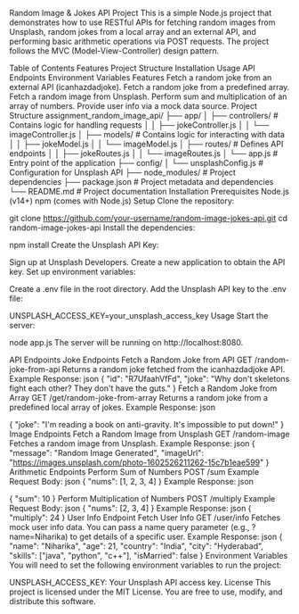 Random Image & Jokes API Project
This is a simple Node.js project that demonstrates how to use RESTful APIs for fetching random images from Unsplash, random jokes from a local array and an external API, and performing basic arithmetic operations via POST requests. The project follows the MVC (Model-View-Controller) design pattern.

Table of Contents
Features
Project Structure
Installation
Usage
API Endpoints
Environment Variables
Features
Fetch a random joke from an external API (icanhazdadjoke).
Fetch a random joke from a predefined array.
Fetch a random image from Unsplash.
Perform sum and multiplication of an array of numbers.
Provide user info via a mock data source.
Project Structure
assignment_random_image_api/
├── app/
│   ├── controllers/       # Contains logic for handling requests
│   │   ├── jokeController.js
│   │   └── imageController.js
│   ├── models/            # Contains logic for interacting with data
│   │   ├── jokeModel.js
│   │   └── imageModel.js
│   ├── routes/            # Defines API endpoints
│   │   ├── jokeRoutes.js
│   │   └── imageRoutes.js
│   └── app.js             # Entry point of the application
├── config/
│   └── unsplashConfig.js   # Configuration for Unsplash API
├── node_modules/           # Project dependencies
├── package.json            # Project metadata and dependencies
└── README.md               # Project documentation
Installation
Prerequisites
Node.js (v14+)
npm (comes with Node.js)
Setup
Clone the repository:

git clone https://github.com/your-username/random-image-jokes-api.git
cd random-image-jokes-api
Install the dependencies:

npm install
Create the Unsplash API Key:

Sign up at Unsplash Developers.
Create a new application to obtain the API key.
Set up environment variables:

Create a .env file in the root directory.
Add the Unsplash API key to the .env file:

UNSPLASH_ACCESS_KEY=your_unsplash_access_key
Usage
Start the server:


node app.js
The server will be running on http://localhost:8080.

API Endpoints
Joke Endpoints
Fetch a Random Joke from API
GET /random-joke-from-api
Returns a random joke fetched from the icanhazdadjoke API.
Example Response:
json
{
  "id": "R7UfaahVfFd",
  "joke": "Why don't skeletons fight each other? They don't have the guts."
}
Fetch a Random Joke from Array
GET /get/random-joke-from-array
Returns a random joke from a predefined local array of jokes.
Example Response:
json

{
  "joke": "I'm reading a book on anti-gravity. It's impossible to put down!"
}
Image Endpoints
Fetch a Random Image from Unsplash
GET /random-image
Fetches a random image from Unsplash.
Example Response:
json
{
  "message": "Random Image Generated",
  "imageUrl": "https://images.unsplash.com/photo-1602526211262-15c7b1eae599"
}
Arithmetic Endpoints
Perform Sum of Numbers
POST /sum
Example Request Body:
json
{
  "nums": [1, 2, 3, 4]
}
Example Response:
json

{
  "sum": 10
}
Perform Multiplication of Numbers
POST /multiply
Example Request Body:
json
{
  "nums": [2, 3, 4]
}
Example Response:
json
{
  "multiply": 24
}
User Info Endpoint
Fetch User Info
GET /user/info
Fetches mock user info data. You can pass a name query parameter (e.g., ?name=Niharika) to get details of a specific user.
Example Response:
json
{
  "name": "Niharika",
  "age": 21,
  "country": "India",
  "city": "Hyderabad",
  "skills": ["java", "python", "c++"],
  "isMarried": false
}
Environment Variables
You will need to set the following environment variables to run the project:

UNSPLASH_ACCESS_KEY: Your Unsplash API access key.
License
This project is licensed under the MIT License. You are free to use, modify, and distribute this software.